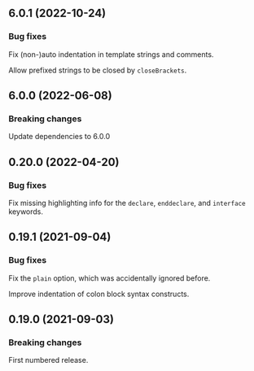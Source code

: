 ## 6.0.1 (2022-10-24)

### Bug fixes

Fix (non-)auto indentation in template strings and comments.

Allow prefixed strings to be closed by `closeBrackets`.

## 6.0.0 (2022-06-08)

### Breaking changes

Update dependencies to 6.0.0

## 0.20.0 (2022-04-20)

### Bug fixes

Fix missing highlighting info for the `declare`, `enddeclare`, and `interface` keywords.

## 0.19.1 (2021-09-04)

### Bug fixes

Fix the `plain` option, which was accidentally ignored before.

Improve indentation of colon block syntax constructs.

## 0.19.0 (2021-09-03)

### Breaking changes

First numbered release.
